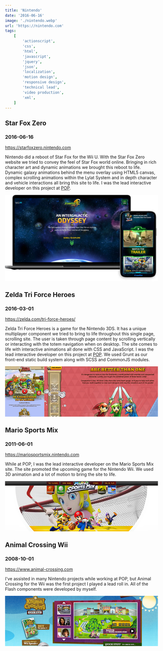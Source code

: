 ```yaml
---
title: 'Nintendo'
date: '2016-06-16'
image: './nintendo.webp'
url: 'https://nintendo.com'
tags:
    [
        'actionscript',
        'css',
        'html',
        'javascript',
        'jquery',
        'json',
        'localization',
        'motion design',
        'responsive design',
        'technical lead',
        'video production',
        'xml',
    ]
---
```


## Star Fox Zero

### 2016-06-16

https://starfoxzero.nintendo.com

Nintendo did a reboot of Star Fox for the Wii U. With the Star Fox Zero website we tried to convey the feel of Star Fox world online. Bringing in rich character art and dynamic animations we brought this reboot to life. Dynamic galaxy animations behind the menu overlay using HTML5 canvas, complex scrolling animations within the Lylat System and in depth character and vehicle interactions all bring this site to life. I was the lead interactive developer on this project at [POP](https://www.wearepop.com/).

![Star Fox Zero Website](./nintendo-star-fox-zero-1.webp)

## Zelda Tri Force Heroes

### 2016-03-01

https://zelda.com/tri-force-heroes/

Zelda Tri Force Heroes is a game for the Nintendo 3DS. It has a unique multiplayer component we tried to bring to life throughout this single page, scrolling site. The user is taken through page content by scrolling vertically or interacting with the totem navigation when on desktop. The site comes to life with interactive animations all done with CSS and JavaScript. I was the lead interactive developer on this project at [POP](https://www.wearepop.com). We used Grunt as our front-end static build system along with SCSS and CommonJS modules.

![Nintedo: Zelda Tri Force Heroes](./nintendo-zelda-tri-force-heros.jpg)

## Mario Sports Mix

### 2011-06-01

https://mariosportsmix.nintendo.com

While at POP, I was the lead interactive developer on the Mario Sports Mix site. The site promoted the upcoming game for the Nintendo Wii. We used 3D animation and a lot of motion to bring the site to life.

![Nintedo: Mario Sports Mix](./nintendo-mario-sports-mix.jpg)

## Animal Crossing Wii

### 2008-10-01

https://www.animal-crossing.com

I've assisted in many Nintendo projects while working at POP, but Animal Crossing for the Wii was the first project I played a lead roll in. All of the Flash components were developed by myself.

![Nintedo: Mario Sports Mix](./nintendo-animal-crossing-wii.jpg)
